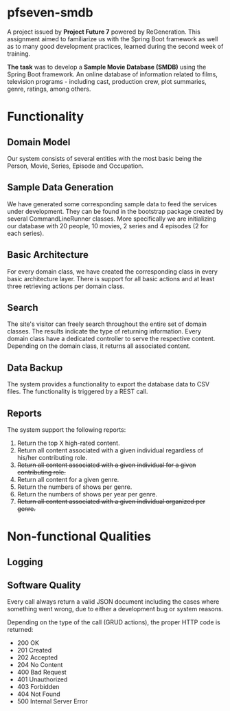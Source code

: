 # pfseven-smdb
A project issued by **Project Future 7** powered by ReGeneration. This assignment aimed to familiarize us with the Spring
Boot framework as well as to many good development practices, learned during the second week of training.

**The task** was to develop a **Sample Movie Database (SMDB)** using the Spring Boot framework. An online database of
information related to films, television programs - including cast, production crew, plot summaries, genre, ratings,
among others.

# Functionality
## Domain Model
Our system consists of several entities with the most basic being the Person, Movie, Series, Episode and Occupation.

## Sample Data Generation
We have generated some corresponding sample data to feed the services under development. They can be found in the 
bootstrap package created by several CommandLineRunner classes. More specifically we are initializing our database with 
20 people, 10 movies, 2 series and 4 episodes (2 for each series).

## Basic Architecture
For every domain class, we have created the corresponding class in every basic architecture layer. There is support for 
all basic actions and at least three retrieving actions per domain class.

## Search
The site's visitor can freely search throughout the entire set of domain classes. The results indicate the type of 
returning information. Every domain class have a dedicated controller to serve the respective content. Depending on the 
domain class, it returns all associated content.

## Data Backup
The system provides a functionality to export the database data to CSV files. The functionality is triggered by a 
REST call.

## Reports
The system support the following reports:
1) Return the top X high-rated content.
2) Return all content associated with a given individual regardless of his/her contributing role.
3) ~~Return all content associated with a given individual for a given contributing role.~~
4) Return all content for a given genre.
5) Return the numbers of shows per genre.
6) Return the numbers of shows per year per genre.
7) ~~Return all content associated with a given individual organized per genre.~~

# Non-functional Qualities
## Logging

## Software Quality
Every call always return a valid JSON document including the cases where something went wrong, due to either a 
development bug or system reasons.

Depending on the type of the call (GRUD actions), the proper HTTP code is returned:
- 200 OK
- 201 Created
- 202 Accepted
- 204 No Content
- 400 Bad Request
- 401 Unauthorized
- 403 Forbidden
- 404 Not Found
- 500 Internal Server Error

